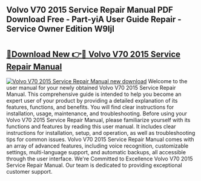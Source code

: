 ## Volvo V70 2015 Service Repair Manual PDF Download Free - Part-yiA User Guide Repair - Service Owner Edition W9Ijl

# <h2><a href="http://bc76280.oget.top/?id=Volvo+V70+2015+Service+Repair+Manual">🔗Download New 👉🔴 Volvo V70 2015 Service Repair Manual</a></h2>

[![Volvo V70 2015 Service Repair Manual new download](https://i.imgur.com/5g1atiW.png)](http://bc76280.oget.top/?id=Volvo+V70+2015+Service+Repair+Manual)
Welcome to the user manual for your newly obtained Volvo V70 2015 Service Repair Manual. This comprehensive guide is intended to help you become an expert user of your product by providing a detailed explanation of its features, functions, and benefits. You will find clear instructions for installation, usage, maintenance, and troubleshooting. Before using your Volvo V70 2015 Service Repair Manual, please familiarize yourself with its functions and features by reading this user manual. It includes clear instructions for installation, setup, and operation, as well as troubleshooting tips for common issues. Volvo V70 2015 Service Repair Manual comes with an array of advanced features, including voice recognition, customizable settings, multi-language support, and automatic backups, all accessible through the user interface. We're Committed to Excellence Volvo V70 2015 Service Repair Manual. Our team is dedicated to providing exceptional customer support.
